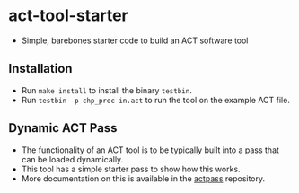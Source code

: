 # act-tool-starter
 - Simple, barebones starter code to build an ACT software tool

## Installation
- Run `make install` to install the binary `testbin`.
- Run `testbin -p chp_proc in.act` to run the tool on the example ACT file.


## Dynamic ACT Pass
- The functionality of an ACT tool is to be typically built into a pass that can be loaded dynamically.
- This tool has a simple starter pass to show how this works.
- More documentation on this is available in the [actpass](https://github.com/asyncvlsi/actpass) repository.

